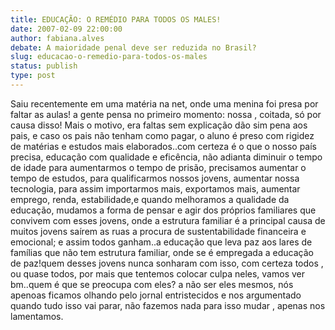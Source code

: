```yaml
---
title: EDUCAÇÃO: O REMÉDIO PARA TODOS OS MALES!
date: 2007-02-09 22:00:00
author: fabiana.alves
debate: A maioridade penal deve ser reduzida no Brasil?
slug: educacao-o-remedio-para-todos-os-males
status: publish 
type: post
---
```


Saiu recentemente em uma matéria na net, onde uma menina foi presa por faltar as aulas! a gente pensa no primeiro momento: nossa , coitada, só por causa disso! Mais o motivo, era faltas sem explicação dão sim pena aos pais, e caso os pais não tenham como pagar, o aluno é preso com rigidez de matérias e estudos mais elaborados..com certeza é o que o nosso país precisa, educação com qualidade e eficência, não adianta diminuir o tempo de idade para aumentarmos o tempo de prisão, precisamos aumentar o tempo de estudos, para qualificarmos nossos jovens, aumentar nossa tecnologia, para assim importarmos mais, exportamos mais, aumentar emprego, renda, estabilidade,e quando melhoramos a qualidade da educação, mudamos a forma de pensar e agir dos próprios familiares que convivem com esses jovens, onde a estrutura familiar é a principal causa de muitos jovens saírem as ruas a procura de sustentabilidade financeira e emocional; e assim todos ganham..a educação que leva paz aos lares de famílias que não tem estrutura familiar, onde se é empregada a educação de paz!quem desses jovens nunca sonharam com isso, com certeza todos , ou quase todos, por mais que tentemos colocar culpa neles, vamos ver bm..quem é que se preocupa com eles? a não ser eles mesmos, nós apenoas ficamos olhando pelo jornal entristecidos e nos argumentado quando tudo isso vai parar, não fazemos nada para isso mudar , apenas nos lamentamos.
